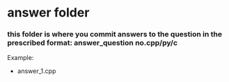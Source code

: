 # answer folder

### this folder is where you commit answers to the question in the prescribed format: answer_question no.cpp/py/c 
Example: 
  -  answer_1.cpp
